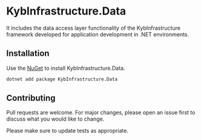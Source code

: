 # KybInfrastructure.Data

It includes the data access layer functionality of the KybInfrastructure framework developed for application development in .NET environments.

## Installation

Use the [NuGet](https://www.nuget.org/packages/KybInfrastructure.Data/) to install KybInfrastructure.Data.

```bash
dotnet add package KybInfrastructure.Data
```


## Contributing
Pull requests are welcome. For major changes, please open an issue first to discuss what you would like to change.

Please make sure to update tests as appropriate.
